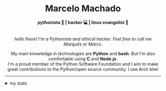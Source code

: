 <h1 align="center"> Marcelo Machado </h1> <!-- <img src="https://tryhackme-badges.s3.amazonaws.com/mmaachado.png" alt="TryHackMe"> -->
    
<div align="center">
<b>pythonista 🐍 | hacker 💻 | linux evangelist 🐧</b>
<br>
<br>

<i>hello there! I'm a Pythonista and ethical hacker. Feel free to call me Marquês or Marcs.</i>

<p>

My main knowledge in technologies are **Python** and **bash**. But I'm also comfortable using **C** and **Node.js**. <br/>
I'm a proud member of the Python Software Foundation and I aim to make great contributions to the Python/open source community. I use Arch btw!
</p>

</div>

---

<details closed>    
<summary>my stats</summary>

<!--START_SECTION:waka-->
**I'm an Early 🐤** 

```text
🌞 Morning    56 commits     ███░░░░░░░░░░░░░░░░░░░░░░   15.47% 
🌆 Daytime    146 commits    ██████████░░░░░░░░░░░░░░░   40.33% 
🌃 Evening    147 commits    ██████████░░░░░░░░░░░░░░░   40.61% 
🌙 Night      13 commits     █░░░░░░░░░░░░░░░░░░░░░░░░   3.59%

```


📊 **This Week I Spent My Time On** 

```text
⌚︎ Time Zone: America/Sao_Paulo

💬 Programming Languages: 
Markdown                 2 hrs 20 mins       ████████░░░░░░░░░░░░░░░░░   35.27% 
CSS                      1 hr 37 mins        ██████░░░░░░░░░░░░░░░░░░░   24.43% 
JSON                     1 hr 21 mins        █████░░░░░░░░░░░░░░░░░░░░   20.6% 
JavaScript               56 mins             ███░░░░░░░░░░░░░░░░░░░░░░   14.29% 
HTML                     8 mins              ░░░░░░░░░░░░░░░░░░░░░░░░░   2.19%

🔥 Editors: 
Zed                      3 hrs 48 mins       ██████████████░░░░░░░░░░░   57.38% 
VS Code                  2 hrs 22 mins       █████████░░░░░░░░░░░░░░░░   35.85% 
Obsidian                 26 mins             █░░░░░░░░░░░░░░░░░░░░░░░░   6.77%

💻 Operating System: 
Linux                    3 hrs 50 mins       ██████████████░░░░░░░░░░░   58.01% 
Windows                  2 hrs 46 mins       ██████████░░░░░░░░░░░░░░░   41.99%

```


 Last Updated on 30/07/2025
<!--END_SECTION:waka-->

<!-- <div>
        <a target="_blank" rel="noopener noreferrer" href="https://github.com/mmaachado?tab=repositories"><img src="https://github-readme-stats.vercel.app/api/top-langs/?username=mmaachado&hide=html,css,swift,ruby&langs_count=6&hide_border=true&layout=compact&show_icons=true&line_height=10&theme=transparent&title_color=4a86d1&custom_title=favourite%20languages"
       alt="most used languages" align="right"></a>
     <a target="_blank" rel="noopener noreferrer" href="https://wakatime.com/@mmachado"><img width="400rem" src="https://github-readme-stats.vercel.app/api/wakatime?username=mmachado&theme=transparent&hide_border=true&hide=markdown,html,css,text,other,yaml,json,prolog,dart,docker,xml,gitconfig,TSQL&hide_title=true&line_height=50&langs_count=4&layout=default" alt="wakatime stats" align="left" /></a> 
        

</div>

 <img src="https://raw.githubusercontent.com/MicaelliMedeiros/micaellimedeiros/master/image/computer-illustration.png" min-width="400px" max-width="400px" width="400px" align="right" alt="computer-illustration.png"> -->
<!-- [![Buy me a coffee](https://img.shields.io/badge/Buy%20Me%20a%20Coffee-ffdd00?style=for-the-badge&logo=buy-me-a-coffee&logoColor=black)](https://www.buymeacoffee.com/anticodingclub) -->

</details>
